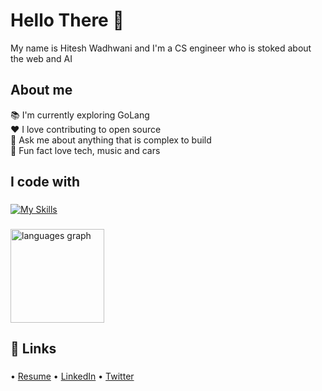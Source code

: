 <h1 align="left">Hello There 👋</h1>


<p align="left">My name is Hitesh Wadhwani and I'm a CS engineer who is stoked about the web and AI</p>

###

<h2 align="left">About me</h2>


<p align="left">📚 I'm currently exploring GoLang<br>❤️ I love contributing to open source<br>💬 Ask me about anything that is complex to build<br>🎲 Fun fact love tech, music and cars</p>

###

<h2 align="left">I code with</h2>

###

[![My Skills](https://skillicons.dev/icons?i=aws,gcp,azure,react,vue,flutter&perline=3)](https://skillicons.dev)

###

<div align="left"><img src="https://github-readme-stats.vercel.app/api/top-langs?locale=en&hide_title=false&layout=compact&card_width=320&langs_count=5&theme=github_dark&hide_border=true&username=hiteshwadhwani" height="150" alt="languages graph"  /></div>

###

## 🔗 Links

###

  &bullet; [Resume](https://drive.google.com/file/d/1l7l0v34LsEAydjgtcYJ786bGLYJnEfKi/view?usp=sharing)
  &bullet; [LinkedIn](https://www.linkedin.com/in/hitesh-wadhwani1403/)
  &bullet; [Twitter](https://twitter.com/Hiteshw43883697)

###
